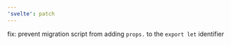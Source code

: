 ```yaml
---
'svelte': patch
---
```


fix: prevent migration script from adding `props.` to the `export let` identifier
